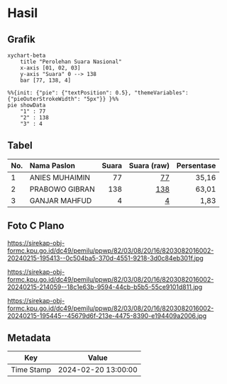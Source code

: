 # Hasil

## Grafik

```mermaid
xychart-beta
    title "Perolehan Suara Nasional"
    x-axis [01, 02, 03]
    y-axis "Suara" 0 --> 138
    bar [77, 138, 4]
```

```mermaid
%%{init: {"pie": {"textPosition": 0.5}, "themeVariables": {"pieOuterStrokeWidth": "5px"}} }%%
pie showData
    "1" : 77
    "2" : 138
    "3" : 4
```

## Tabel

| No. | Nama Paslon    | Suara | Suara (raw) | Persentase |
|:--- |:-------------- | -----:| -----------:| ----------:|
| 1   | ANIES MUHAIMIN | 77    | [77][p-1]   | 35,16      |
| 2   | PRABOWO GIBRAN | 138   | [138][p-2]  | 63,01      |
| 3   | GANJAR MAHFUD  | 4     | [4][p-3]    | 1,83       |


[p-1]: https://github.com/gigit-pemilu/pemilu-2024/blob/main/pilpres/hitung-suara/sub/82-maluku-utara/sub/03-halmahera-utara/sub/08-malifut/sub/2016-peleri/sub/002-tps/sub/paslon-1.txt
[p-2]: https://github.com/gigit-pemilu/pemilu-2024/blob/main/pilpres/hitung-suara/sub/82-maluku-utara/sub/03-halmahera-utara/sub/08-malifut/sub/2016-peleri/sub/002-tps/sub/paslon-2.txt
[p-3]: https://github.com/gigit-pemilu/pemilu-2024/blob/main/pilpres/hitung-suara/sub/82-maluku-utara/sub/03-halmahera-utara/sub/08-malifut/sub/2016-peleri/sub/002-tps/sub/paslon-3.txt

## Foto C Plano

https://sirekap-obj-formc.kpu.go.id/dc49/pemilu/ppwp/82/03/08/20/16/8203082016002-20240215-195413--0c504ba5-370d-4551-9218-3d0c84eb301f.jpg

https://sirekap-obj-formc.kpu.go.id/dc49/pemilu/ppwp/82/03/08/20/16/8203082016002-20240215-214059--18c1e63b-9594-44cb-b5b5-55ce9101d811.jpg

https://sirekap-obj-formc.kpu.go.id/dc49/pemilu/ppwp/82/03/08/20/16/8203082016002-20240215-195445--45679d6f-213e-4475-8390-e194409a2006.jpg


## Metadata

| Key        | Value               |
| ---------- | ------------------- |
| Time Stamp | 2024-02-20 13:00:00 |



